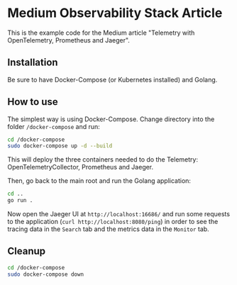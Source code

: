 # Medium Observability Stack Article
This is the example code for the Medium article "Telemetry with OpenTelemetry, Prometheus and Jaeger".

## Installation
Be sure to have Docker-Compose (or Kubernetes installed) and Golang.

## How to use
The simplest way is using Docker-Compose.
Change directory into the folder `/docker-compose` and run:
```bash
cd /docker-compose
sudo docker-compose up -d --build
```
This will deploy the three containers needed to do the Telemetry: OpenTelemetryCollector, Prometheus and Jaeger.

Then, go back to the main root and run the Golang application:
```bash
cd ..
go run .
```

Now open the Jaeger UI at `http://localhost:16686/` and run some requests to the application (`curl http://localhost:8080/ping`) in order to see the tracing data in the `Search` tab and the metrics data in the `Monitor` tab.

## Cleanup
```bash
cd /docker-compose
sudo docker-compose down
```